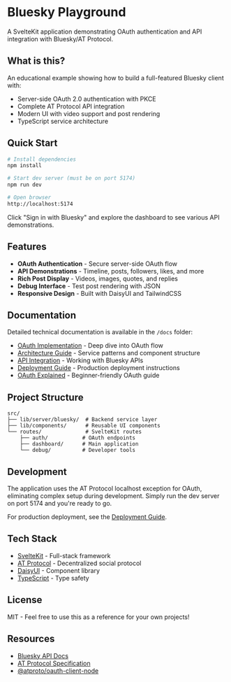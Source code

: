 # Bluesky Playground

A SvelteKit application demonstrating OAuth authentication and API integration with Bluesky/AT Protocol.

## What is this?

An educational example showing how to build a full-featured Bluesky client with:
- Server-side OAuth 2.0 authentication with PKCE
- Complete AT Protocol API integration  
- Modern UI with video support and post rendering
- TypeScript service architecture

## Quick Start

```bash
# Install dependencies
npm install

# Start dev server (must be on port 5174)
npm run dev

# Open browser
http://localhost:5174
```

Click "Sign in with Bluesky" and explore the dashboard to see various API demonstrations.

## Features

- **OAuth Authentication** - Secure server-side OAuth flow
- **API Demonstrations** - Timeline, posts, followers, likes, and more
- **Rich Post Display** - Videos, images, quotes, and replies
- **Debug Interface** - Test post rendering with JSON
- **Responsive Design** - Built with DaisyUI and TailwindCSS

## Documentation

Detailed technical documentation is available in the `/docs` folder:

- [OAuth Implementation](./docs/oauth-implementation.md) - Deep dive into OAuth flow
- [Architecture Guide](./docs/architecture.md) - Service patterns and component structure  
- [API Integration](./docs/api-guide.md) - Working with Bluesky APIs
- [Deployment Guide](./docs/deployment.md) - Production deployment instructions
- [OAuth Explained](./docs/oauth-explained.md) - Beginner-friendly OAuth guide

## Project Structure

```
src/
├── lib/server/bluesky/  # Backend service layer
├── lib/components/      # Reusable UI components
└── routes/              # SvelteKit routes
    ├── auth/           # OAuth endpoints
    ├── dashboard/      # Main application
    └── debug/          # Developer tools
```

## Development

The application uses the AT Protocol localhost exception for OAuth, eliminating complex setup during development. Simply run the dev server on port 5174 and you're ready to go.

For production deployment, see the [Deployment Guide](./docs/deployment.md).

## Tech Stack

- [SvelteKit](https://kit.svelte.dev/) - Full-stack framework
- [AT Protocol](https://atproto.com/) - Decentralized social protocol
- [DaisyUI](https://daisyui.com/) - Component library
- [TypeScript](https://www.typescriptlang.org/) - Type safety

## License

MIT - Feel free to use this as a reference for your own projects!

## Resources

- [Bluesky API Docs](https://docs.bsky.app/)
- [AT Protocol Specification](https://atproto.com/)
- [@atproto/oauth-client-node](https://www.npmjs.com/package/@atproto/oauth-client-node)
